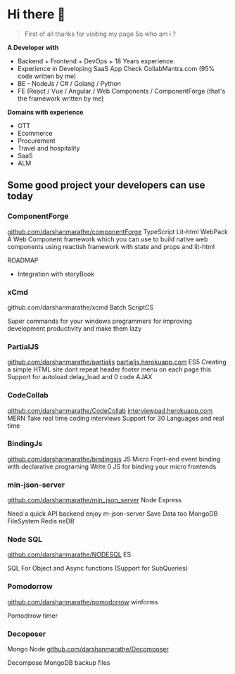 # Hi there 👋

> First of all thanks for visiting my page 
>  So who am i ?

**A Developer with**

 - Backend + Frontend + DevOps +  18 Years experience.
 - Experience in Developing SaaS App Check CollabMantra.com (95% code written by me)
 - BE - NodeJs / C# / Golang / Python
 - FE (React / Vue / Angular / Web Components / ComponentForge (that's the framework written by me)


**Domains with experience** 
	
 - OTT  	
 - Ecommerce  	
 - Procurement  	
 - Travel and hospitality  	
 - SaaS  	
 - ALM

## Some good project your developers can use today

### ComponentForge

[github.com/darshanmarathe/componentForge](https://github.com/darshanmarathe/componentForge)
TypeScript Lit-html WebPack
A Web Component framework which you can use to build native web components using reactish framework with state and props and lit-html

ROADMAP 
 * Integration with storyBook

### xCmd
github.com/darshanmarathe/xcmd
Batch
ScriptCS

Super commands for your windows programmers for improving development productivity and make them lazy


### PartialJS
[github.com/darshanmarathe/partialjs](https://github.com/darshanmarathe/partialjs)
[partialjs.herokuapp.com](https://partialjs.herokuapp.com)
ES5
Creating a simple HTML site dont repeat header footer menu on each page this
Support for autoload delay_load and 0 code AJAX

### CodeCollab
[github.com/darshanmarathe/CodeCollab](https://github.com/darshanmarathe/CodeCollab)
[interviewpad.herokuapp.com](https://interviewpad.herokuapp.com)
MERN
Take real time coding interviews
Support for 30 Languages and real time

### BindingJs
[github.com/darshanmarathe/bindingsjs](https://github.com/darshanmarathe/bindingsjs)
JS
Micro Front-end event binding with declarative programing
Write 0 JS for binding your micro frontends


### min-json-server
[github.com/darshanmarathe/min_json_server](https://github.com/darshanmarathe/min_json_server)
Node Express

Need a quick API backend enjoy m-json-server
Save Data too
MongoDB
FileSystem
Redis
neDB


### Node SQL
[github.com/darshanmarathe/NODESQL](https://github.com/darshanmarathe/NODESQL)
ES

SQL For Object and Async functions
(Support for SubQueries)


### Pomodorrow
[github.com/darshanmarathe/pomodorrow](https://github.com/darshanmarathe/pomodorrow)
winforms

Pomodrrow timer


### Decoposer
Mongo Node
[github.com/darshanmarathe/Decomposer](https://github.com/darshanmarathe/Decomposer)

Decompose MongoDB backup files
